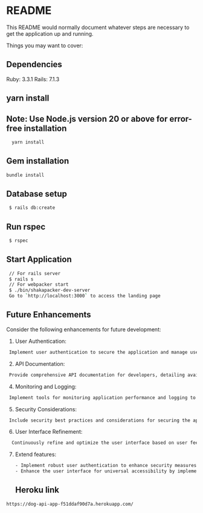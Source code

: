 # README

This README would normally document whatever steps are necessary to get the
application up and running.

Things you may want to cover:

## Dependencies
Ruby: 3.3.1
Rails: 7.1.3

## yarn install
## Note: Use Node.js version 20 or above for error-free installation
  ```bash
    yarn install
  ```
## Gem installation
  ```bash
  bundle install
  ```
## Database setup
 ```bash
  $ rails db:create
 ```
## Run rspec
 ```bash
  $ rspec
  ```

## Start Application
 ```bash
  // For rails server
  $ rails s
  // For webpacker start
  $ ./bin/shakapacker-dev-server
  Go to `http://localhost:3000` to access the landing page
 ```

## Future Enhancements
Consider the following enhancements for future development:

1. User Authentication:

 ```bash
  Implement user authentication to secure the application and manage user-specific functionalities.
 ```
2. API Documentation:

 ```bash
  Provide comprehensive API documentation for developers, detailing available endpoints, request/response formats, and authentication mechanisms.
 ```
4. Monitoring and Logging:
 ```bash
  Implement tools for monitoring application performance and logging to facilitate debugging and issue resolution.
 ```
5. Security Considerations:
  ```bash
   Include security best practices and considerations for securing the application and its dependencies.
  ```
6. User Interface Refinement:
  ```bash
    Continuously refine and optimize the user interface based on user feedback and usability testing.
  ```
7. Extend features:
   ```bash
   - Implement robust user authentication to enhance security measures.
   - Enhance the user interface for universal accessibility by implementing responsive design, ensuring optimal performance on all devices and operating systems.

   ```

   ## Heroku link
  ```bash
  https://dog-api-app-f51ddaf90d7a.herokuapp.com/
  ```